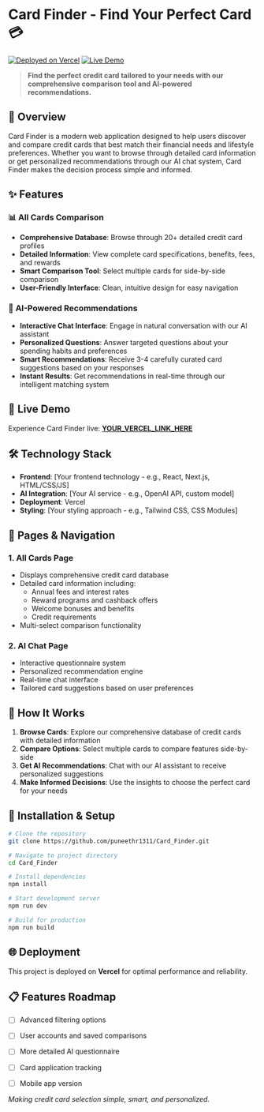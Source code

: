 # Card Finder - Find Your Perfect Card 💳

[![Deployed on Vercel](https://img.shields.io/badge/Deployed%20on-Vercel-black?style=for-the-badge&logo=vercel)](https://card-finder-k5y61fze7-puneethr1311s-projects.vercel.app/)
[![Live Demo](https://img.shields.io/badge/Live-Demo-blue?style=for-the-badge)](https://card-finder-k5y61fze7-puneethr1311s-projects.vercel.app/)

> **Find the perfect credit card tailored to your needs with our comprehensive comparison tool and AI-powered recommendations.**

## 🌟 Overview

Card Finder is a modern web application designed to help users discover and compare credit cards that best match their financial needs and lifestyle preferences. Whether you want to browse through detailed card information or get personalized recommendations through our AI chat system, Card Finder makes the decision process simple and informed.

## ✨ Features

### 📊 **All Cards Comparison**
- **Comprehensive Database**: Browse through 20+ detailed credit card profiles
- **Detailed Information**: View complete card specifications, benefits, fees, and rewards
- **Smart Comparison Tool**: Select multiple cards for side-by-side comparison
- **User-Friendly Interface**: Clean, intuitive design for easy navigation

### 🤖 **AI-Powered Recommendations**
- **Interactive Chat Interface**: Engage in natural conversation with our AI assistant
- **Personalized Questions**: Answer targeted questions about your spending habits and preferences
- **Smart Recommendations**: Receive 3-4 carefully curated card suggestions based on your responses
- **Instant Results**: Get recommendations in real-time through our intelligent matching system

## 🚀 Live Demo

Experience Card Finder live: **[YOUR_VERCEL_LINK_HERE](https://card-finder-k5y61fze7-puneethr1311s-projects.vercel.app/)**

## 🛠️ Technology Stack

- **Frontend**: [Your frontend technology - e.g., React, Next.js, HTML/CSS/JS]
- **AI Integration**: [Your AI service - e.g., OpenAI API, custom model]
- **Deployment**: Vercel
- **Styling**: [Your styling approach - e.g., Tailwind CSS, CSS Modules]

## 📱 Pages & Navigation

### 1. All Cards Page
- Displays comprehensive credit card database
- Detailed card information including:
  - Annual fees and interest rates
  - Reward programs and cashback offers
  - Welcome bonuses and benefits
  - Credit requirements
- Multi-select comparison functionality

### 2. AI Chat Page
- Interactive questionnaire system
- Personalized recommendation engine
- Real-time chat interface
- Tailored card suggestions based on user preferences

## 🎯 How It Works

1. **Browse Cards**: Explore our comprehensive database of credit cards with detailed information
2. **Compare Options**: Select multiple cards to compare features side-by-side
3. **Get AI Recommendations**: Chat with our AI assistant to receive personalized suggestions
4. **Make Informed Decisions**: Use the insights to choose the perfect card for your needs

## 🔧 Installation & Setup

```bash
# Clone the repository
git clone https://github.com/puneethr1311/Card_Finder.git

# Navigate to project directory
cd Card_Finder

# Install dependencies
npm install

# Start development server
npm run dev

# Build for production
npm run build
```

## 🌐 Deployment

This project is deployed on **Vercel** for optimal performance and reliability.



## 📋 Features Roadmap

- [ ] Advanced filtering options
- [ ] User accounts and saved comparisons
- [ ] More detailed AI questionnaire
- [ ] Card application tracking
- [ ] Mobile app version




*Making credit card selection simple, smart, and personalized.*
